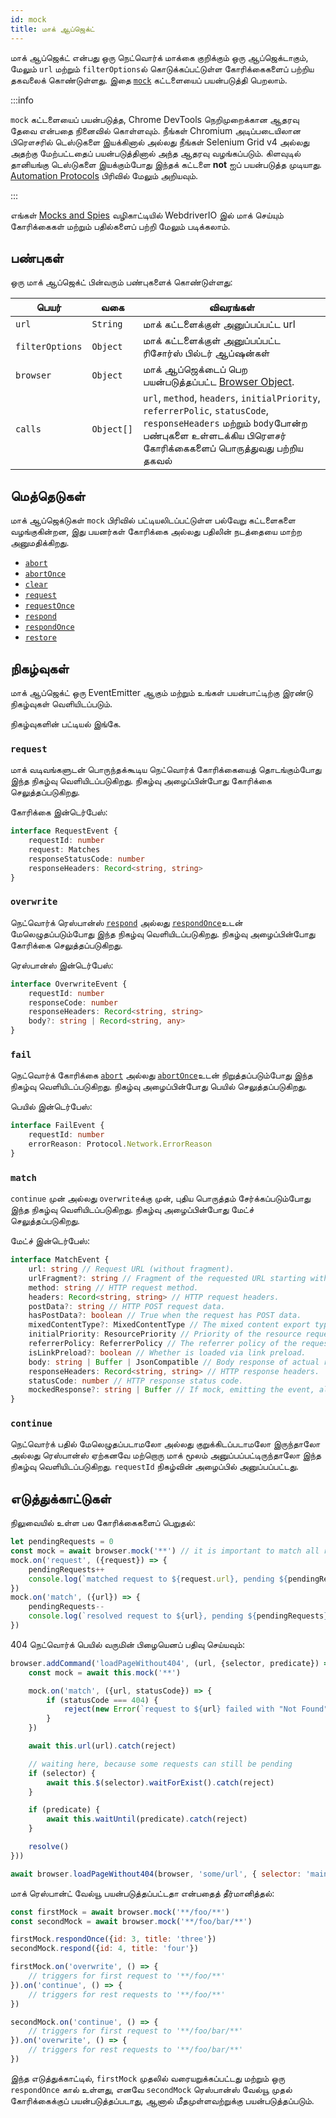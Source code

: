 ```yaml
---
id: mock
title: மாக் ஆப்ஜெக்ட்
---
```


மாக் ஆப்ஜெக்ட் என்பது ஒரு நெட்வொர்க் மாக்கை குறிக்கும் ஒரு ஆப்ஜெக்டாகும், மேலும் `url` மற்றும் `filterOptions`ல் கொடுக்கப்பட்டுள்ள கோரிக்கைகளைப் பற்றிய தகவலைக் கொண்டுள்ளது. இதை [`mock`](/docs/api/browser/mock) கட்டளையைப் பயன்படுத்தி பெறலாம்.

:::info

`mock` கட்டளையைப் பயன்படுத்த, Chrome DevTools நெறிமுறைக்கான ஆதரவு தேவை என்பதை நினைவில் கொள்ளவும். நீங்கள் Chromium அடிப்படையிலான பிரௌசரில் டெஸ்டுகளை இயக்கினால் அல்லது நீங்கள் Selenium Grid v4 அல்லது அதற்கு மேற்பட்டதைப் பயன்படுத்தினால் அந்த ஆதரவு வழங்கப்படும். கிளவுடில் தானியங்கு டெஸ்டுகளை இயக்கும்போது இந்தக் கட்டளை __not__ ஐப் பயன்படுத்த முடியாது. [Automation Protocols](/docs/automationProtocols) பிரிவில் மேலும் அறியவும்.

:::

எங்கள் [Mocks and Spies](/docs/mocksandspies) வழிகாட்டியில் WebdriverIO இல் மாக் செய்யும் கோரிக்கைகள் மற்றும் பதில்களைப் பற்றி மேலும் படிக்கலாம்.

## பண்புகள்

ஒரு மாக் ஆப்ஜெக்ட் பின்வரும் பண்புகளைக் கொண்டுள்ளது:

| பெயர்           | வகை        | விவரங்கள்                                                                                                                                                                              |
| --------------- | ---------- | -------------------------------------------------------------------------------------------------------------------------------------------------------------------------------------- |
| `url`           | `String`   | மாக் கட்டளைக்குள் அனுப்பப்பட்ட url                                                                                                                                                     |
| `filterOptions` | `Object`   | மாக் கட்டளைக்குள் அனுப்பப்பட்ட ரிசோர்ஸ் பில்டர் ஆப்ஷன்கள்                                                                                                                              |
| `browser`       | `Object`   | மாக் ஆப்ஜெக்டைப் பெற பயன்படுத்தப்பட்ட [Browser Object](/docs/api/browser).                                                                                                             |
| `calls`         | `Object[]` | `url`, `method`, `headers`, `initialPriority`, `referrerPolic`, `statusCode`, `responseHeaders` மற்றும் `body`போன்ற பண்புகளை உள்ளடக்கிய பிரௌசர் கோரிக்கைகளைப் பொருத்துவது பற்றிய தகவல் |

## மெத்தெடுகள்

மாக் ஆப்ஜெக்டுகள் `mock` பிரிவில் பட்டியலிடப்பட்டுள்ள பல்வேறு கட்டளைகளை வழங்குகின்றன, இது பயனர்கள் கோரிக்கை அல்லது பதிலின் நடத்தையை மாற்ற அனுமதிக்கிறது.

- [`abort`](/docs/api/mock/abort)
- [`abortOnce`](/docs/api/mock/abortOnce)
- [`clear`](/docs/api/mock/clear)
- [`request`](/docs/api/mock/request)
- [`requestOnce`](/docs/api/mock/requestOnce)
- [`respond`](/docs/api/mock/respond)
- [`respondOnce`](/docs/api/mock/respondOnce)
- [`restore`](/docs/api/mock/restore)

## நிகழ்வுகள்

மாக் ஆப்ஜெக்ட் ஒரு EventEmitter ஆகும் மற்றும் உங்கள் பயன்பாட்டிற்கு இரண்டு நிகழ்வுகள் வெளியிடப்படும்.

நிகழ்வுகளின் பட்டியல் இங்கே.

### `request`

மாக் வடிவங்களுடன் பொருந்தக்கூடிய நெட்வொர்க் கோரிக்கையைத் தொடங்கும்போது இந்த நிகழ்வு வெளியிடப்படுகிறது. நிகழ்வு அழைப்பின்போது கோரிக்கை செலுத்தப்படுகிறது.

கோரிக்கை இன்டெர்பேஸ்:
```ts
interface RequestEvent {
    requestId: number
    request: Matches
    responseStatusCode: number
    responseHeaders: Record<string, string>
}
```

### `overwrite`

நெட்வொர்க் ரெஸ்பான்ஸ் [`respond`](/docs/api/mock/respond) அல்லது [`respondOnce`](/docs/api/mock/respondOnce)உடன் மேலெழுதப்படும்போது இந்த நிகழ்வு வெளியிடப்படுகிறது. நிகழ்வு அழைப்பின்போது கோரிக்கை செலுத்தப்படுகிறது.

ரெஸ்பான்ஸ் இன்டெர்பேஸ்:
```ts
interface OverwriteEvent {
    requestId: number
    responseCode: number
    responseHeaders: Record<string, string>
    body?: string | Record<string, any>
}
```

### `fail`

நெட்வொர்க் கோரிக்கை [`abort`](/docs/api/mock/abort) அல்லது [`abortOnce`](/docs/api/mock/abortOnce)உடன் நிறுத்தப்படும்போது இந்த நிகழ்வு வெளியிடப்படுகிறது. நிகழ்வு அழைப்பின்போது பெயில் செலுத்தப்படுகிறது.

பெயில் இன்டெர்பேஸ்:
```ts
interface FailEvent {
    requestId: number
    errorReason: Protocol.Network.ErrorReason
}
```

### `match`

`continue` முன் அல்லது `overwrite`க்கு முன், புதிய பொருத்தம் சேர்க்கப்படும்போது இந்த நிகழ்வு வெளியிடப்படுகிறது. நிகழ்வு அழைப்பின்போது மேட்ச் செலுத்தப்படுகிறது.

மேட்ச் இன்டெர்பேஸ்:
```ts
interface MatchEvent {
    url: string // Request URL (without fragment).
    urlFragment?: string // Fragment of the requested URL starting with hash, if present.
    method: string // HTTP request method.
    headers: Record<string, string> // HTTP request headers.
    postData?: string // HTTP POST request data.
    hasPostData?: boolean // True when the request has POST data.
    mixedContentType?: MixedContentType // The mixed content export type of the request.
    initialPriority: ResourcePriority // Priority of the resource request at the time request is sent.
    referrerPolicy: ReferrerPolicy // The referrer policy of the request, as defined in https://www.w3.org/TR/referrer-policy/
    isLinkPreload?: boolean // Whether is loaded via link preload.
    body: string | Buffer | JsonCompatible // Body response of actual resource.
    responseHeaders: Record<string, string> // HTTP response headers.
    statusCode: number // HTTP response status code.
    mockedResponse?: string | Buffer // If mock, emitting the event, also modified it's response.
}
```

### `continue`

நெட்வொர்க் பதில் மேலெழுதப்படாமலோ அல்லது குறுக்கிடப்படாமலோ இருந்தாலோ அல்லது ரெஸ்பான்ஸ் ஏற்கனவே மற்றொரு மாக் மூலம் அனுப்பப்பட்டிருந்தாலோ இந்த நிகழ்வு வெளியிடப்படுகிறது. `requestId` நிகழ்வின் அழைப்பில் அனுப்பப்பட்டது.

## எடுத்துக்காட்டுகள்

நிலுவையில் உள்ள பல கோரிக்கைகளைப் பெறுதல்:

```js
let pendingRequests = 0
const mock = await browser.mock('**') // it is important to match all requests otherwise, the resulting value can be very confusing.
mock.on('request', ({request}) => {
    pendingRequests++
    console.log(`matched request to ${request.url}, pending ${pendingRequests} requests`)
})
mock.on('match', ({url}) => {
    pendingRequests--
    console.log(`resolved request to ${url}, pending ${pendingRequests} requests`)
})
```

404 நெட்வொர்க் பெயில் வருமின் பிழையெனப் பதிவு செய்யவும்:

```js
browser.addCommand('loadPageWithout404', (url, {selector, predicate}) => new Promise(async (resolve, reject) => {
    const mock = await this.mock('**')

    mock.on('match', ({url, statusCode}) => {
        if (statusCode === 404) {
            reject(new Error(`request to ${url} failed with "Not Found"`))
        }
    })

    await this.url(url).catch(reject)

    // waiting here, because some requests can still be pending
    if (selector) {
        await this.$(selector).waitForExist().catch(reject)
    }

    if (predicate) {
        await this.waitUntil(predicate).catch(reject)
    }

    resolve()
}))

await browser.loadPageWithout404(browser, 'some/url', { selector: 'main' })
```

மாக் ரெஸ்பான்ட் வேல்யூ பயன்படுத்தப்பட்டதா என்பதைத் தீர்மானித்தல்:

```js
const firstMock = await browser.mock('**/foo/**')
const secondMock = await browser.mock('**/foo/bar/**')

firstMock.respondOnce({id: 3, title: 'three'})
secondMock.respond({id: 4, title: 'four'})

firstMock.on('overwrite', () => {
    // triggers for first request to '**/foo/**'
}).on('continue', () => {
    // triggers for rest requests to '**/foo/**'
})

secondMock.on('continue', () => {
    // triggers for first request to '**/foo/bar/**'
}).on('overwrite', () => {
    // triggers for rest requests to '**/foo/bar/**'
})
```

இந்த எடுத்துக்காட்டில், `firstMock` முதலில் வரையறுக்கப்பட்டது மற்றும் ஒரு `respondOnce` கால் உள்ளது, எனவே `secondMock` ரெஸ்பான்ஸ் வேல்யூ முதல் கோரிக்கைக்குப் பயன்படுத்தப்படாது, ஆனால் மீதமுள்ளவற்றுக்கு பயன்படுத்தப்படும்.
